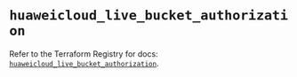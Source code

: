 # `huaweicloud_live_bucket_authorization`

Refer to the Terraform Registry for docs: [`huaweicloud_live_bucket_authorization`](https://registry.terraform.io/providers/huaweicloud/huaweicloud/1.71.1/docs/resources/live_bucket_authorization).
